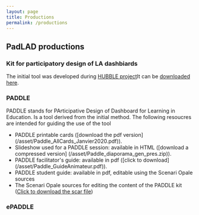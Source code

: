 ```yaml
---
layout: page
title: Productions
permalink: /productions
---
```

## PadLAD productions
### Kit for participatory design of LA dashbiards
The initial tool was developed during [HUBBLE project](http://hubblelearn.imag.fr/?lang=fr)It can be [downloaded here](/assets/KitConceptionTB.zip).  
### PADDLE
PADDLE stands for PArticipative Design of Dashboard for Learning in Education. Is a tool derived from the initial method. The following resoucres are intended for guiding the use of the tool
- PADDLE printable cards ([download the pdf version] (/asset/Paddle_AllCards_Janvier2020.pdf)).
- Slideshow used for a PADDLE session: available in HTML ([download a compressed version] (/asset/Paddle_diaporama_gen_pres.zip)).
- PADDLE facilitator's guide: available in pdf ([click to download] (/asset/Paddle_GuideAnimateur.pdf)).
- PADDLE student guide: available in pdf, editable using the Scenari Opale sources
- The Scenari Opale sources for editing the content of the PADDLE kit ([Click to download the scar file](/asset/PADDLE_Print_SourcesOpale.scar))

### ePADDLE

